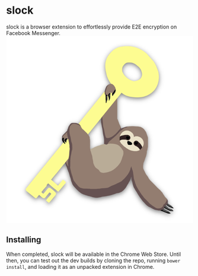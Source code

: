 # slock
slock is a browser extension to effortlessly provide E2E encryption on Facebook Messenger.
![Oh hey, a cute sloth](https://raw.githubusercontent.com/jacobj/slock/master/img/logo.png)
## Installing
When completed, slock will be available in the Chrome Web Store.
Until then, you can test out the dev builds by cloning the repo, running `bower install`, and loading it as an unpacked extension in Chrome.

